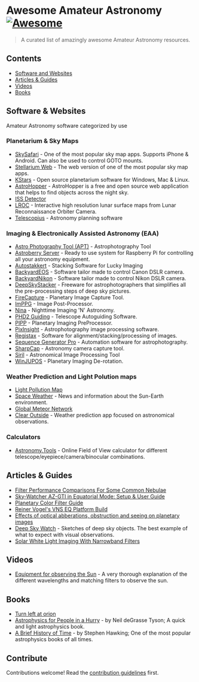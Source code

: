 # Awesome Amateur Astronomy [![Awesome](https://awesome.re/badge.svg)](https://awesome.re)

> A curated list of amazingly awesome Amateur Astronomy resources.


## Contents

- [Software and Websites](#Software)
- [Articles & Guides](#articles)
- [Videos](#videos)
- [Books](#books)


## Software & Websites

Amateur Astronomy software categorized by use

### Planetarium & Sky Maps
- [SkySafari](https://skysafariastronomy.com/) - One of the most popular sky map apps. Supports iPhone & Android. Can also be used to control GOTO mounts.
- [Stellarium Web](https://stellarium-web.org/) - The web version of one of the most popular sky map apps.
- [KStars](https://edu.kde.org/kstars/) - Open source planetarium software for Windows, Mac & Linux.
- [AstroHopper](https://artyom-beilis.github.io/astrohopper.html) - AstroHopper is a free and open source web application that helps to find objects across the night sky.
- [ISS Detector](https://www.issdetector.com/)
- [LROC](https://quickmap.lroc.asu.edu/) - Interactive high resolution lunar surface maps from Lunar Reconnaissance Orbiter Camera.
- [Telescopius](https://telescopius.com/) - Astronomy planning software

### Imaging & Electronically Assisted Astronomy (EAA)
- [Astro Photography Tool (APT)](https://astrophotography.app/) - Astrophotography Tool
- [Astroberry Server](https://www.astroberry.io) - Ready to use system for Raspberry Pi for controlling all your astronomy equipment.
- [Autostakkert](https://www.autostakkert.com/) - Stacking Software for Lucky Imaging
- [BackyardEOS](https://www.otelescope.com/store/category/2-backyardeos/) - Software tailor made to control Canon DSLR camera.
- [BackyardNikon](https://www.otelescope.com/store/category/4-backyardnikon/) - Software tailor made to control Nikon DSLR camera.
- [DeepSkyStacker](http://deepskystacker.free.fr/english/index.html) - Freeware for astrophotographers that simplifies all the pre-processing steps of deep sky pictures.
- [FireCapture](http://www.firecapture.de/) - Planetary Image Capture Tool.
- [ImPPG](https://greatattractor.github.io/imppg/) - Image Post-Processor.
- [Nina](https://nighttime-imaging.eu/) - Nighttime Imaging 'N' Astronomy. 
- [PHD2 Guiding](https://openphdguiding.org/) - Telescope Autoguiding Software.
- [PIPP](https://sites.google.com/site/astropipp/) - Planetary Imaging PreProcessor.
- [PixInsight](https://pixinsight.com/) - Astrophotography image processing software.
- [Registax](https://www.astronomie.be/registax/) - Software for alignment/stacking/processing of images.
- [Sequence Generator Pro](https://www.sequencegeneratorpro.com/) - Automation software for astrophotography.
- [SharpCap](https://www.sharpcap.co.uk/) - Astronomy camera capture tool.
- [Siril](https://siril.org/) - Astronomical Image Processing Tool
- [WinJUPOS](http://jupos.org/gh/download.htm) - Planetary Imaging De-rotation.

### Weather Prediction and Light Polution maps
- [Light Pollution Map](https://www.lightpollutionmap.info/)
- [Space Weather](https://www.spaceweather.com/) - News and information about the Sun-Earth environment.
- [Global Meteor Network](https://globalmeteornetwork.org/)
- [Clear Outside](http://clearoutside.com/) - Weather prediction app focused on astronomical observations.

### Calculators
- [Astronomy.Tools](https://astronomy.tools/) - Online Field of View calculator for different telescope/eyepiece/camera/binocular combinations.

## Articles & Guides

- [Filter Performance Comparisons For Some Common Nebulae](https://www.prairieastronomyclub.org/filter-performance-comparisons-for-some-common-nebulae/)
- [Sky-Watcher AZ-GTI in Equatorial Mode: Setup & User Guide](https://nightskypix.com/sky-watcher-az-gti-setup-and-user-guide/)
- [Planetary Color Filter Guide](https://agenaastro.com/articles/choosing-a-color-planetary-filter.html)
- [Reiner Vogel's VNS EQ Platform Build](http://www.reinervogel.net/index_e.html?/Plattform/plattform_VNS_e.html)
- [Effects of optical abberations, obstruction and seeing on planetary images](http://www.damianpeach.com/simulation.htm)
- [Deep Sky Watch](http://www.deepskywatch.com/messier-dso-sketches.html) - Sketches of deep sky objects. The best example of what to expect with visual observations.
- [Solar White Light Imaging With Narrowband Filters](http://dailysolar.weebly.com/white-light-imaging-with-narrowband-filters.html)

## Videos

- [Equipment for observing the Sun](https://youtu.be/3KQ7dbuq3Ug) - A very thorough explanation of the different wavelengths and matching filters to observe the sun. 

## Books

- [Turn left at orion](https://www.cambridge.org/il/academic/subjects/physics/amateur-and-popular-astronomy/turn-left-orion-hundreds-night-sky-objects-see-home-telescope-and-how-find-them-5th-edition?format=SP&isbn=9781108457569)
- [Astrophysics for People in a Hurry](https://www.amazon.com/Astrophysics-People-Hurry-deGrasse-Tyson/dp/0393609391) - by Neil deGrasse Tyson; A quick and light astrophysics book.
- [A Brief History of Time](https://www.amazon.com/Brief-History-Time-Stephen-Hawking/dp/0553380168) - by Stephen Hawking; One of the most popular astrophysics books of all times.


## Contribute

Contributions welcome! Read the [contribution guidelines](contributing.md) first.
